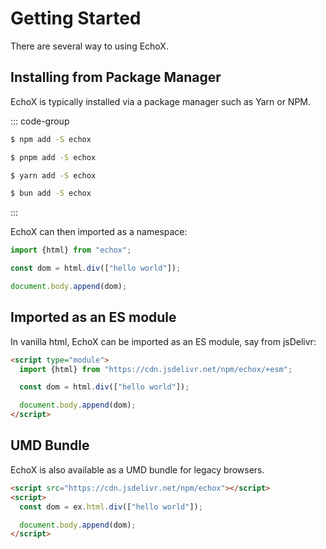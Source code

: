 # Getting Started

There are several way to using EchoX.

## Installing from Package Manager

EchoX is typically installed via a package manager such as Yarn or NPM.

::: code-group

```sh [npm]
$ npm add -S echox
```

```sh [pnpm]
$ pnpm add -S echox
```

```sh [yarn]
$ yarn add -S echox
```

```sh [bun]
$ bun add -S echox
```

:::

EchoX can then imported as a namespace:

```js
import {html} from "echox";

const dom = html.div(["hello world"]);

document.body.append(dom);
```

## Imported as an ES module

In vanilla html, EchoX can be imported as an ES module, say from jsDelivr:

```html
<script type="module">
  import {html} from "https://cdn.jsdelivr.net/npm/echox/+esm";

  const dom = html.div(["hello world"]);

  document.body.append(dom);
</script>
```

## UMD Bundle

EchoX is also available as a UMD bundle for legacy browsers.

```html
<script src="https://cdn.jsdelivr.net/npm/echox"></script>
<script>
  const dom = ex.html.div(["hello world"]);

  document.body.append(dom);
</script>
```
